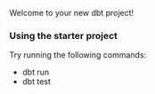 Welcome to your new dbt project!

### Using the starter project

Try running the following commands:
- dbt run
- dbt test
